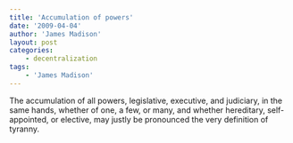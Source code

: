 ```yaml
---
title: 'Accumulation of powers'
date: '2009-04-04'
author: 'James Madison'
layout: post
categories:
    - decentralization
tags:
    - 'James Madison'
---
```


The accumulation of all powers, legislative, executive, and judiciary, in the same hands, whether of one, a few, or many, and whether hereditary, self-appointed, or elective, may justly be pronounced the very definition of tyranny.
